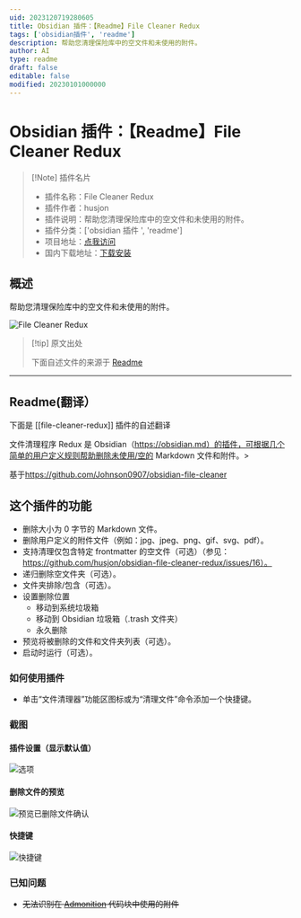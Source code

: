 ```yaml
---
uid: 2023120719280605
title: Obsidian 插件：【Readme】File Cleaner Redux
tags: ['obsidian插件', 'readme']
description: 帮助您清理保险库中的空文件和未使用的附件。
author: AI
type: readme
draft: false
editable: false
modified: 20230101000000
---
```


# Obsidian 插件：【Readme】File Cleaner Redux

> [!Note] 插件名片
> - 插件名称：File Cleaner Redux
> - 插件作者：husjon
> - 插件说明：帮助您清理保险库中的空文件和未使用的附件。
> - 插件分类：['obsidian 插件 ', 'readme']
> - 项目地址：[点我访问](https://github.com/husjon/obsidian-file-cleaner-redux)
> - 国内下载地址：[下载安装](https://pkmer.cn/products/plugin/pluginMarket/?file-cleaner-redux)

## 概述

帮助您清理保险库中的空文件和未使用的附件。

![File Cleaner Redux](https://cdn.pkmer.cn/covers/file-cleaner-redux.png!pkmer)

> [!tip] 原文出处
>
>下面自述文件的来源于 [Readme](https://ghproxy.net/https://raw.githubusercontent.com/husjon/obsidian-file-cleaner-redux/main/README.md)
>

---

## Readme(翻译）

下面是 [[file-cleaner-redux]] 插件的自述翻译

文件清理程序 Redux 是 Obsidian（<https://obsidian.md）的插件，可根据几个简单的用户定义规则帮助删除未使用/空的> Markdown 文件和附件。>

基于<https://github.com/Johnson0907/obsidian-file-cleaner>

## 这个插件的功能

- 删除大小为 0 字节的 Markdown 文件。
- 删除用户定义的附件文件（例如：jpg、jpeg、png、gif、svg、pdf）。
- 支持清理仅包含特定 frontmatter 的空文件（可选）（参见：<https://github.com/husjon/obsidian-file-cleaner-redux/issues/16）。>
- 递归删除空文件夹（可选）。
- 文件夹排除/包含（可选）。
- 设置删除位置
  - 移动到系统垃圾箱
  - 移动到 Obsidian 垃圾箱（.trash 文件夹）
  - 永久删除
- 预览将被删除的文件和文件夹列表（可选）。
- 启动时运行（可选）。

### 如何使用插件

- 单击“文件清理器”功能区图标或为“清理文件”命令添加一个快捷键。

### 截图

#### 插件设置（显示默认值）

![选项](https://cdn.pkmer.cn/covers/file-cleaner-redux_2_0.png!pkmer)

#### 删除文件的预览

![预览已删除文件确认](https://cdn.pkmer.cn/covers/file-cleaner-redux_2_1.png!pkmer)

#### 快捷键

![快捷键](https://cdn.pkmer.cn/covers/file-cleaner-redux_2_2.png!pkmer)

### 已知问题

- ~~无法识别在 [Admonition](https://github.com/valentine195/obsidian-admonition) 代码块中使用的附件~~



